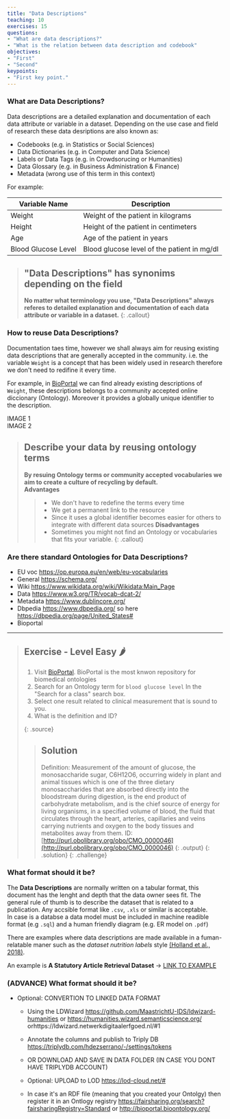 ```yaml
---
title: "Data Descriptions"
teaching: 10
exercises: 15
questions:
- "What are data descriptions?"
- "What is the relation between data description and codebook"
objectives:
- "First"
- "Second"
keypoints:
- "First key point."
---
```


### What are Data Descriptions?

Data descriptions are a detailed explanation and documentation of each data attribute or variable in a dataset. Depending on the use case and field of research these data desriptions are also known as:  
- Codebooks (e.g. in Statistics or Social Sciences)
- Data Dictionaries (e.g. in Computer and Data Science)
- Labels or Data Tags (e.g. in Crowdsorucing or Humanities)
- Data Glossary (e.g. in Business Administration & Finance)
- Metadata (wrong use of this term in this context)

For example:  

|Variable Name | Description|
|---|---|
|Weight | Weight of the patient in kilograms|
|Height | Height of the patient in centimeters|
|Age | Age of the patient in years|
|Blood Glucose Level |Blood glucose level of the patient in mg/dl|

> ## "Data Descriptions" has synonims depending on the field
>
> **No matter what terminology you use, "Data Descriptions" always referes to detailed explanation and documentation of each data attribute or variable in a dataset.**
{: .callout}

### How to reuse Data Descriptions?

Documentation taes time, however we shall always aim for reusing existing data descriptions that are generally accepted in the community. i.e. the variable `Weight` is a concept that has been widely used in research therefore we don't need to redifine it every time.

For example, in [BioPortal](https://bioportal.bioontology.org/) we can find already existing descriptions of `Weight`, these descriptions belongs to a community accepted online diccionary (Ontology). Moreover it provides a globally unique identifier to the description.  

IMAGE 1  
IMAGE 2  

> ## Describe your data by reusing ontology terms  
>
> **By resuing Ontology terms or community accepted vocabularies we aim to create a culture of recycling by default.**  
> **Advantages**
> > - We don't have to redefine the terms every time
> > - We get a permanent link to the resource
> > - Since it uses a global identifier becomes easier for others to integrate with different data sources
> **Disadvantages**
> > - Sometimes you might not find an Ontology or vocabularies that fits your variable.
{: .callout}

### Are there standard Ontologies for Data Descriptions?

- EU voc https://op.europa.eu/en/web/eu-vocabularies 
- General https://schema.org/
- Wiki https://www.wikidata.org/wiki/Wikidata:Main_Page
- Data https://www.w3.org/TR/vocab-dcat-2/
- Metadata https://www.dublincore.org/
- Dbpedia https://www.dbpedia.org/ so here https://dbpedia.org/page/United_States#
- Bioportal

----

> ## Exercise - Level Easy 🌶
>
> 1. Visit [BioPortal](https://bioportal.bioontology.org/). BioPortal is the most knwon repository for biomedical ontologies
> 2. Search for an Ontology term for `blood glucose level` In the "Search for a class" search box.
> 3. Select one result related to clinical measurement that is sound to you. 
> 4. What is the definition and ID?
> 
> {: .source}
>
> > ## Solution
> >
> > Definition: Measurement of the amount of glucose, the monosaccharide sugar, C6H12O6, occurring widely in plant and animal tissues which is one of the three dietary monosaccharides that are absorbed directly into the bloodstream during digestion, is the end product of carbohydrate metabolism, and is the chief source of energy for living organisms, in a specified volume of blood, the fluid that circulates through the heart, arteries, capillaries and veins carrying nutrients and oxygen to the body tissues and metabolites away from them.
> > ID: [http://purl.obolibrary.org/obo/CMO_0000046](http://purl.obolibrary.org/obo/CMO_0000046)
> > {: .output}
> {: .solution}
{: .challenge}

### What format should it be?

The **Data Descriptions** are normally written on a tabular format, this document has the lenght and depth that the data owner sees fit. The general rule of thumb is to describe the dataset that is related to a publication. Any accsible format like `.csv`, `.xls` or similar is acceptable.  
In case is a databse a data model must be included in machine readible format (e.g `.sql`) and a human friendly diagram (e.g. ER model on `.pdf`)

There are examples where data descriptions are made available in a fuman-relatable maner such as the *dataset nutrition labels* style [(Holland et al., 2018)](https://arxiv.org/abs/1805.03677).

An example is **A Statutory Article Retrieval Dataset**   → [LINK TO EXAMPLE](https://github.com/maastrichtlawtech/bsard/blob/master/docs/img/nutrition.png) 


### (ADVANCE) What format should it be?

- Optional:  CONVERTION TO LINKED DATA FORMAT
	- Using the LDWizard https://github.com/MaastrichtU-IDS/ldwizard-humanities or https://humanities.wizard.semanticscience.org/  orhttps://ldwizard.netwerkdigitaalerfgoed.nl/#1
	- Annotate the columns and publish to Triply DB https://triplydb.com/hdezserrano/-/settings/tokens
	- OR DOWNLOAD AND SAVE IN DATA FOLDER (IN CASE YOU DONT HAVE TRIPLYDB ACCOUNT) 
	- Optional: UPLOAD to LOD https://lod-cloud.net/#


	- In case it's an RDF file (meaning that you created your Ontolgy) then register it in an Ontlogy registry https://fairsharing.org/search?fairsharingRegistry=Standard or http://bioportal.bioontology.org/